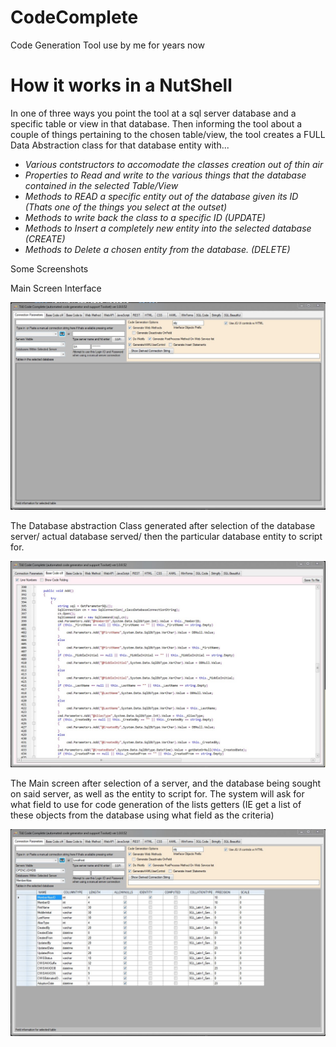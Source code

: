 # CodeComplete
Code Generation Tool use by me for years now

# How it works in a NutShell

In one of three ways you point the tool at a sql server database and a specific table or view in that database. Then informing the tool about a couple of things pertaining to the chosen table/view, the tool creates a FULL Data Abstraction class for that database entity with...
* *Various contstructors to accomodate the classes creation out of thin air*
* *Properties to Read and write to the various things that the database contained in the selected Table/View*
* *Methods to READ a specific entity out of the database given its ID (Thats one of the things you select at the outset)*
* *Methods to write back the class to a specific ID (UPDATE)*
* *Methods to Insert a completely new entity into the selected database (CREATE)*
* *Methods to Delete a chosen entity from the database. (DELETE)*

Some Screenshots

Main Screen Interface

![Screenshot](https://github.com/Harlock123/CodeComplete/blob/master/TAICodeComplete/Images/Screenshot1.jpg)

The Database abstraction Class generated after selection of the database server/ actual database served/ then the particular database entity to script for.

![Screenshot](https://github.com/Harlock123/CodeComplete/blob/master/TAICodeComplete/Images/Screenshot3.jpg)

The Main screen after selection of a server, and the database being sought on said server, as well as the entity to script for.
The system will ask for what field to use for code generation of the lists getters (IE get a list of these objects from the database using what field as the criteria)

![Screenshot](https://github.com/Harlock123/CodeComplete/blob/master/TAICodeComplete/Images/Screenshot2.jpg)


